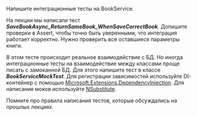 Напишите интеграционные тесты на BookService.

На лекции мы написали тест ***SaveBookAsync_ReturnSameBook_WhenSaveCorrectBook***. 
Допишите проверки в Assert, чтобы точно быть уверенными, что интеграция работает корректно. Нужно проверить все оставшиеся параметры книги.

В этом тесте происходит реальное взаимодействие с БД.
Но иногда интеграционные тесты на взаимодействие между классами проще писать с замоканной БД.
Для этого напишите тест в классе ***BookServiceMockTest***.
Для регистрации зависимостей используйте DI-контейнер с помощью [Microsoft.Extensions.DependencyInjection](https://learn.microsoft.com/ru-ru/dotnet/core/extensions/dependency-injection).
Для написания моков используйте [NSubstitute](https://nsubstitute.github.io/).

Помните про правила написания тестов, которые обсуждались на прошлых лекциях.